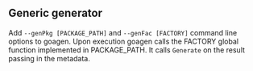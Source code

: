 ## Generic generator
Add `--genPkg [PACKAGE_PATH]` and `--genFac [FACTORY]` command line options to
goagen.
Upon execution goagen calls the FACTORY global function implemented in
PACKAGE_PATH. It calls `Generate` on the result passing in the metadata.
